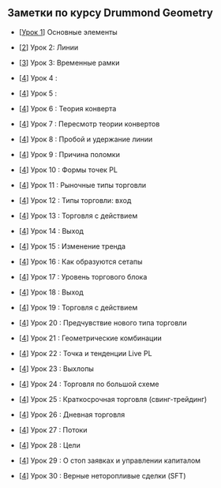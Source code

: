 Заметки по курсу Drummond Geometry
---

* <p>[<a href="http://ragve.ru//view-02-21">Урок 1</a>]      Основные элементы </p>
* <p>[<a href="http://ragve.ru//view-01-21">2</a>]        Урок 2: Линии </p>
* <p>[<a href="http://ragve.ru//view-11-20">3</a>]        Урок 3: Временные рамки </p>
* <p>[<a href="http://ragve.ru//view-06-20">4</a>]        Урок 4 : </p>
* <p>[<a href="http://ragve.ru//view-06-20">4</a>]        Урок 5 : </p>
* <p>[<a href="http://ragve.ru//view-06-20">4</a>]        Урок 6 : Теория конверта</p>
* <p>[<a href="http://ragve.ru//view-06-20">4</a>]        Урок 7 : Пересмотр теории конвертов </p>
* <p>[<a href="http://ragve.ru//view-06-20">4</a>]        Урок 8 : Пробой и удержание линии </p>
* <p>[<a href="http://ragve.ru//view-06-20">4</a>]        Урок 9 : Причина поломки </p>
* <p>[<a href="http://ragve.ru//view-06-20">4</a>]        Урок 10 : Формы точек PL  </p>
* <p>[<a href="http://ragve.ru//view-06-20">4</a>]        Урок 11 : Рыночные типы торговли   </p>
* <p>[<a href="http://ragve.ru//view-06-20">4</a>]        Урок 12 : Типы торговли: вход  </p>
* <p>[<a href="http://ragve.ru//view-06-20">4</a>]        Урок 13 : Торговля с действием  </p>
* <p>[<a href="http://ragve.ru//view-06-20">4</a>]        Урок 14 : Выход  </p>
* <p>[<a href="http://ragve.ru//view-06-20">4</a>]        Урок 15 : Изменение тренда  </p>
* <p>[<a href="http://ragve.ru//view-06-20">4</a>]        Урок 16 : Как образуются сетапы </p>
* <p>[<a href="http://ragve.ru//view-06-20">4</a>]        Урок 17 : Уровень торгового блока </p>
* <p>[<a href="http://ragve.ru//view-06-20">4</a>]        Урок 18 : Выход </p>
* <p>[<a href="http://ragve.ru//view-06-20">4</a>]        Урок 19 : Торговля с действием </p>
* <p>[<a href="http://ragve.ru//view-06-20">4</a>]        Урок 20 : Предчувствие нового типа торговли </p>
* <p>[<a href="http://ragve.ru//view-06-20">4</a>]        Урок 21 : Геометрические комбинации </p>
* <p>[<a href="http://ragve.ru//view-06-20">4</a>]        Урок 22 : Точка и тенденции Live PL </p>
* <p>[<a href="http://ragve.ru//view-06-20">4</a>]        Урок 23 : Выхлопы  </p>
* <p>[<a href="http://ragve.ru//view-06-20">4</a>]        Урок 24 : Торговля по большой схеме  </p>
* <p>[<a href="http://ragve.ru//view-06-20">4</a>]        Урок 25 : Краткосрочная торговля (свинг-трейдинг)  </p>
* <p>[<a href="http://ragve.ru//view-06-20">4</a>]        Урок 26 : Дневная торговля  </p>
* <p>[<a href="http://ragve.ru//view-06-20">4</a>]        Урок 27 : Потоки  </p>
* <p>[<a href="http://ragve.ru//view-06-20">4</a>]        Урок 28 : Цели </p>
* <p>[<a href="http://ragve.ru//view-06-20">4</a>]        Урок 29 : О стоп заявках и управлении капиталом </p>
* <p>[<a href="http://ragve.ru//view-06-20">4</a>]        Урок 30 : Верные неторопливые сделки (SFT) </p>










